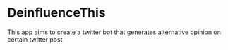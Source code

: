 # DeinfluenceThis

This app aims to create a twitter bot that generates alternative opinion on certain twitter post